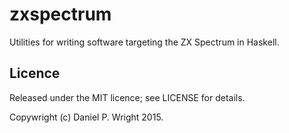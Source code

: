 zxspectrum
==========

Utilities for writing software targeting the ZX Spectrum in Haskell.

Licence
-------

Released under the MIT licence; see LICENSE for details.

Copywright (c) Daniel P. Wright 2015.
